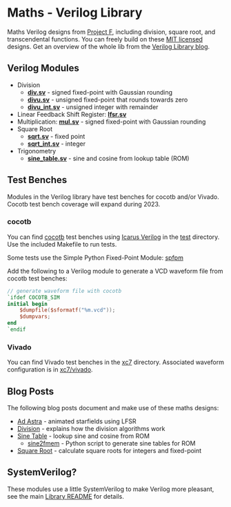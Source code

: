 # Maths - Verilog Library

Maths Verilog designs from [Project F](https://projectf.io), including division, square root, and transcendental functions. You can freely build on these [MIT licensed](../../LICENSE) designs. Get an overview of the whole lib from the [Verilog Library blog](https://projectf.io/verilog-lib/).

## Verilog Modules

* Division
  * **[div.sv](div.sv)** - signed fixed-point with Gaussian rounding
  * **[divu.sv](divu.sv)** - unsigned fixed-point that rounds towards zero
  * **[divu_int.sv](divu_int.sv)** - unsigned integer with remainder
* Linear Feedback Shift Register: **[lfsr.sv](lfsr.sv)**
* Multiplication: **[mul.sv](mul.sv)** - signed fixed-point with Gaussian rounding
* Square Root
  * **[sqrt.sv](sqrt.sv)** - fixed point
  * **[sqrt_int.sv](sqrt_int.sv)** - integer
* Trigonometry
  * **[sine_table.sv](sine_table.sv)** - sine and cosine from lookup table (ROM)

## Test Benches

Modules in the Verilog library have test benches for cocotb and/or Vivado. Cocotb test bench coverage will expand during 2023.

### cocotb

You can find [cocotb](https://www.cocotb.org) test benches using [Icarus Verilog](http://iverilog.icarus.com) in the [test](test) directory. Use the included Makefile to run tests.

Some tests use the Simple Python Fixed-Point Module: [spfpm](https://pypi.org/project/spfpm/)

Add the following to a Verilog module to generate a VCD waveform file from cocotb test benches:

```verilog
// generate waveform file with cocotb
`ifdef COCOTB_SIM
initial begin
    $dumpfile($sformatf("%m.vcd"));
    $dumpvars;
end
`endif
```

### Vivado

You can find Vivado test benches in the [xc7](xc7) directory. Associated waveform configuration is in [xc7/vivado](xc7/vivado).

## Blog Posts

The following blog posts document and make use of these maths designs:

* [Ad Astra](https://projectf.io/posts/fpga-ad-astra/) - animated starfields using LFSR
* [Division](https://projectf.io/posts/division-in-verilog/) - explains how the division algorithms work
* [Sine Table](https://projectf.io/posts/fpga-sine-table/) - lookup sine and cosine from ROM
  * [sine2fmem](https://github.com/projf/fpgatools/tree/master/sine2fmem) - Python script to generate sine tables for ROM
* [Square Root](https://projectf.io/posts/square-root-in-verilog/) - calculate square roots for integers and fixed-point

## SystemVerilog?

These modules use a little SystemVerilog to make Verilog more pleasant, see the main [Library README](../README.md#systemverilog) for details.
